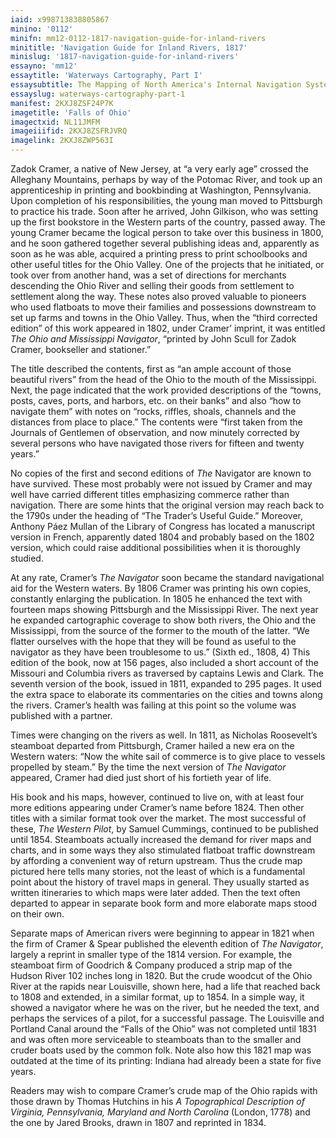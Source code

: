 ```yaml
---
iaid: x998713838805867
minino: '0112'
minifn: mm12-0112-1817-navigation-guide-for-inland-rivers
minititle: 'Navigation Guide for Inland Rivers, 1817'
minislug: '1817-navigation-guide-for-inland-rivers'
essayno: 'mm12'
essaytitle: 'Waterways Cartography, Part I'
essaysubtitle: The Mapping of North America's Internal Navigation Systems
essayslug: waterways-cartography-part-1
manifest: 2KXJ8ZSF24P7K
imagetitle: 'Falls of Ohio'
imagectxid: NL11JMFM
imageiiifid: 2KXJ8ZSFRJVRQ
imagelink: 2KXJ8ZWP563I
---
```

Zadok Cramer, a native of New Jersey, at “a very early age” crossed the Alleghany Mountains, perhaps by way of the Potomac River, and took up an apprenticeship in printing and bookbinding at Washington, Pennsylvania. Upon completion of his responsibilities, the young man moved to Pittsburgh to practice his trade. Soon after he arrived, John Gilkison, who was setting up the first bookstore in the Western parts of the country, passed away. The young Cramer became the logical person to take over this business in 1800, and he soon gathered together several publishing ideas and, apparently as soon as he was able, acquired a printing press to print schoolbooks and other useful titles for the Ohio Valley. One of the projects that he initiated, or took over from another hand, was a set of directions for merchants descending the Ohio River and selling their goods from settlement to settlement along the way. These notes also proved valuable to pioneers who used flatboats to move their families and possessions downstream to set up farms and towns in the Ohio Valley. Thus, when the “third corrected edition” of this work appeared in 1802, under Cramer’ imprint, it was entitled _The Ohio and Mississippi Navigator_, “printed by John Scull for Zadok Cramer, bookseller and stationer.” 

The title described the contents, first as “an ample account of those beautiful rivers” from the head of the Ohio to the mouth of the Mississippi. Next, the page indicated that the work provided descriptions of the “towns, posts, caves, ports, and harbors, etc. on their banks” and also “how to navigate them” with notes on “rocks, riffles, shoals, channels and the distances from place to place.” The contents were “first taken from the Journals of Gentlemen of observation, and now minutely corrected by several persons who have navigated those rivers for fifteen and twenty years.” 

No copies of the first and second editions of _The_ Navigator are known to have survived. These most probably were not issued by Cramer and may well have carried different titles emphasizing commerce rather than navigation. There are some hints that the original version may reach back to the 1790s under the heading of “The Trader’s Useful Guide.” Moreover, Anthony Páez Mullan of the Library of Congress has located a manuscript version in French, apparently dated 1804 and probably based on the 1802 version, which could raise additional possibilities when it is thoroughly studied. 

At any rate, Cramer’s _The Navigator_ soon became the standard navigational aid for the Western waters. By 1806 Cramer was printing his own copies, constantly enlarging the publication. In 1805 he enhanced the text with fourteen maps showing Pittsburgh and the Mississippi River. The next year he expanded cartographic coverage to show both rivers, the Ohio and the Mississippi, from the source of the former to the mouth of the latter. “We flatter ourselves with the hope that they will be found as useful to the navigator as they have been troublesome to us.” (Sixth ed., 1808, 4) This edition of the book, now at 156 pages, also included a short account of the Missouri and Columbia rivers as traversed by captains Lewis and Clark. The seventh version of the book, issued in 1811, expanded to 295 pages. It used the extra space to elaborate its commentaries on the cities and towns along the rivers. Cramer’s health was failing at this point so the volume was published with a partner. 

Times were changing on the rivers as well. In 1811, as Nicholas Roosevelt’s steamboat departed from Pittsburgh, Cramer hailed a new era on the Western waters: “Now the white sail of commerce is to give place to vessels propelled by steam.” By the time the next version of _The Navigator_ appeared, Cramer had died just short of his fortieth year of life. 

His book and his maps, however, continued to live on, with at least four more editions appearing under Cramer’s name before 1824. Then other titles with a similar format took over the market. The most successful of these, _The Western Pilot_, by Samuel Cummings, continued to be published until 1854. Steamboats actually increased the demand for river maps and charts, and in some ways they also stimulated flatboat traffic downstream by affording a convenient way of return upstream. Thus the crude map pictured here tells many stories, not the least of which is a fundamental point about the history of travel maps in general. They usually started as written itineraries to which maps were later added. Then the text often departed to appear in separate book form and more elaborate maps stood on their own. 

Separate maps of American rivers were beginning to appear in 1821 when the firm of Cramer & Spear published the eleventh edition of _The Navigator_, largely a reprint in smaller type of the 1814 version. For example, the steamboat firm of Goodrich & Company produced a strip map of the Hudson River 102 inches long in 1820. But the crude woodcut of the Ohio River at the rapids near Louisville, shown here, had a life that reached back to 1808 and extended, in a similar format, up to 1854. In a simple way, it showed a navigator where he was on the river, but he needed the text, and perhaps the services of a pilot, for a successful passage. The Louisville and Portland Canal around the “Falls of the Ohio” was not completed until 1831 and was often more serviceable to steamboats than to the smaller and cruder boats used by the common folk. Note also how this 1821 map was outdated at the time of its printing: Indiana had already been a state for five years. 

Readers may wish to compare Cramer’s crude map of the Ohio rapids with those drawn by Thomas Hutchins in his _A Topographical Description of Virginia, Pennsylvania, Maryland and North Carolina_ (London, 1778) and the one by Jared Brooks, drawn in 1807 and reprinted in 1834.

